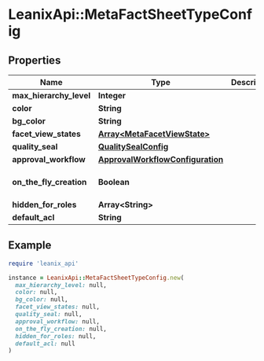 # LeanixApi::MetaFactSheetTypeConfig

## Properties

| Name | Type | Description | Notes |
| ---- | ---- | ----------- | ----- |
| **max_hierarchy_level** | **Integer** |  | [optional] |
| **color** | **String** |  | [optional] |
| **bg_color** | **String** |  | [optional] |
| **facet_view_states** | [**Array&lt;MetaFacetViewState&gt;**](MetaFacetViewState.md) |  | [optional] |
| **quality_seal** | [**QualitySealConfig**](QualitySealConfig.md) |  | [optional] |
| **approval_workflow** | [**ApprovalWorkflowConfiguration**](ApprovalWorkflowConfiguration.md) |  | [optional] |
| **on_the_fly_creation** | **Boolean** |  | [optional][default to false] |
| **hidden_for_roles** | **Array&lt;String&gt;** |  | [optional] |
| **default_acl** | **String** |  | [optional] |

## Example

```ruby
require 'leanix_api'

instance = LeanixApi::MetaFactSheetTypeConfig.new(
  max_hierarchy_level: null,
  color: null,
  bg_color: null,
  facet_view_states: null,
  quality_seal: null,
  approval_workflow: null,
  on_the_fly_creation: null,
  hidden_for_roles: null,
  default_acl: null
)
```

